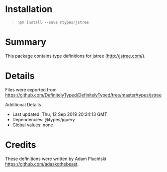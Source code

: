 # Installation
> `npm install --save @types/jstree`

# Summary
This package contains type definitions for jstree (http://jstree.com/).

# Details
Files were exported from https://github.com/DefinitelyTyped/DefinitelyTyped/tree/master/types/jstree

Additional Details
 * Last updated: Thu, 12 Sep 2019 20:24:13 GMT
 * Dependencies: @types/jquery
 * Global values: none

# Credits
These definitions were written by Adam Pluciński <https://github.com/adaskothebeast>.
